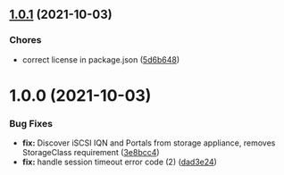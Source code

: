 ## [1.0.1](https://github.com/Seagate/seagate-exos-x-api-go/compare/v1.0.0...v1.0.1) (2021-10-03)

### Chores

- correct license in package.json ([5d6b648](https://github.com/Seagate/seagate-exos-x-api-go/commit/5d6b648cd8f63675fbc6dcd63c1a6727ca8b180b))

# 1.0.0 (2021-10-03)

### Bug Fixes

- **fix:** Discover iSCSI IQN and Portals from storage appliance, removes StorageClass requirement ([3e8bcc4](https://github.com/Seagate/seagate-exos-x-api-go/commit/3e8bcc4755fc411100511f596237680193d1fa34))
- **fix:** handle session timeout error code (2) ([dad3e24](https://github.com/Seagate/seagate-exos-x-api-go/commit/dad3e240b25060ccda74b9b36f01fd759d0346ed))


